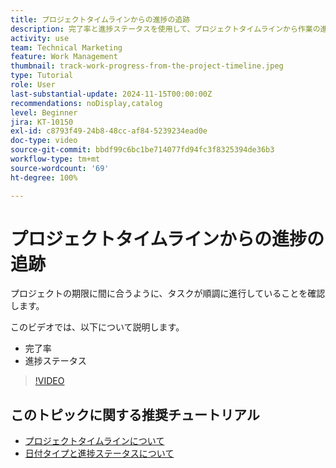 ```yaml
---
title: プロジェクトタイムラインからの進捗の追跡
description: 完了率と進捗ステータスを使用して、プロジェクトタイムラインから作業の進捗を追跡する方法について説明します。
activity: use
team: Technical Marketing
feature: Work Management
thumbnail: track-work-progress-from-the-project-timeline.jpeg
type: Tutorial
role: User
last-substantial-update: 2024-11-15T00:00:00Z
recommendations: noDisplay,catalog
level: Beginner
jira: KT-10150
exl-id: c8793f49-24b8-48cc-af84-5239234ead0e
doc-type: video
source-git-commit: bbdf99c6bc1be714077fd94fc3f8325394de36b3
workflow-type: tm+mt
source-wordcount: '69'
ht-degree: 100%

---
```


# プロジェクトタイムラインからの進捗の追跡

プロジェクトの期限に間に合うように、タスクが順調に進行していることを確認します。

このビデオでは、以下について説明します。

* 完了率
* 進捗ステータス

>[!VIDEO](https://video.tv.adobe.com/v/3438208/?quality=12&learn=on&enablevpops=1)


## このトピックに関する推奨チュートリアル

* [プロジェクトタイムラインについて](/help/manage-work/project-timelines/understand-project-timelines.md)
* [日付タイプと進捗ステータスについて](/help/manage-work/project-timelines/understand-task-dates-and-progress-status.md)

